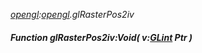 _[opengl](../../modules/opengl/opengl-module.md):[opengl](../../modules/opengl/opengl-module.md).glRasterPos2iv_
##### Function glRasterPos2iv:Void( v:[GLint](../../modules/opengl/opengl-glint.md) Ptr )
